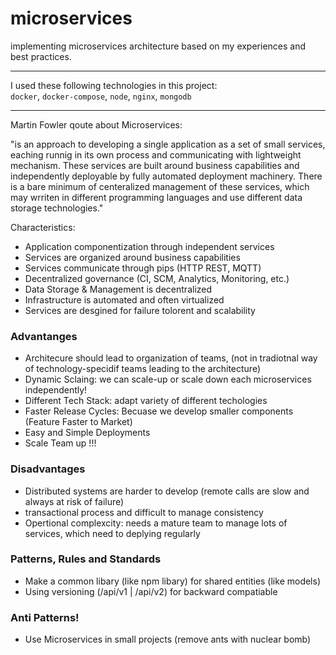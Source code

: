 # microservices

implementing microservices architecture based on my experiences and best practices.

<hr />

I used these following technologies in this project: <br />
`docker`, `docker-compose`, `node`, `nginx`, `mongodb`

<hr />

Martin Fowler qoute about Microservices:

"is an approach to developing a single application as a set of small services, eaching runnig in its own process and communicating with lightweight mechanism. These services are built around business capabilities and independently deployable by fully automated deployment machinery. There is a bare minimum of centeralized management of these services, which may wrriten in different programming languages and use different data storage technologies."

Characteristics:

-   Application componentization through independent services
-   Services are organized around business capabilities
-   Services communicate through pips (HTTP REST, MQTT)
-   Decentralized governance (CI, SCM, Analytics, Monitoring, etc.)
-   Data Storage & Management is decentralized
-   Infrastructure is automated and often virtualized
-   Services are desgined for failure tolorent and scalability

### Advantanges

-   Architecure should lead to organization of teams, (not in tradiotnal way of technology-specidif teams leading to the architecture)
-   Dynamic Sclaing: we can scale-up or scale down each microservices independently!
-   Different Tech Stack: adapt variety of different techologies
-   Faster Release Cycles: Becuase we develop smaller components (Feature Faster to Market)
-   Easy and Simple Deployments
-   Scale Team up !!!

### Disadvantages

-   Distributed systems are harder to develop (remote calls are slow and always at risk of failure)
-   transactional process and difficult to manage consistency
-   Opertional complexcity: needs a mature team to manage lots of services, which need to deplying regularly

### Patterns, Rules and Standards

-   Make a common libary (like npm libary) for shared entities (like models)
-   Using versioning (/api/v1 | /api/v2) for backward compatiable

### Anti Patterns!

-   Use Microservices in small projects (remove ants with nuclear bomb)
